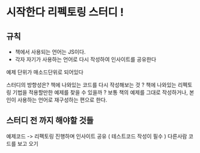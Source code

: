 # 시작한다 리펙토링 스터디 ! 


## 규칙
- 책에서 사용되는 언어는 JS이다.
- 각자 자기가 사용하는 언어로 다시 작성하여 인사이트를 공유한다

예제 단위가 매소드단위로 되어있다

스터디의 방향성은?
책에 나와있는 코드를 다시 작성해보는 것 ?
책에 나와있는 리펙토링 기법을 적용할만한 예제를 찾을 수 있을까 ?
보통 책의 예제를 그대로 작성하거나, 본인이 사용하는 언어로 재구성하는 편으로 한다.


## 스터디 전 까지 해야할 것들
예제코드 -> 리펙토링 진행하며 인사이트 공유 ( 테스트코드 작성이 필수 )
다른사람 코드를 보고 오기